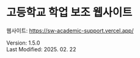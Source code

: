 # 고등학교 학업 보조 웹사이트
웹사이트: https://sw-academic-support.vercel.app/

Version: 1.5.0   
Last Modified: 2025. 02. 22